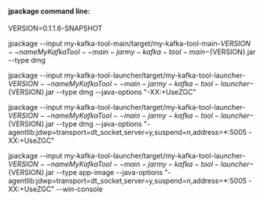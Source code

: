 #### jpackage command line:
VERSION=0.1.1.6-SNAPSHOT

jpackage --input my-kafka-tool-main/target/my-kafka-tool-main-${VERSION} --name MyKafkaTool --main-jar my-kafka-tool-main-${VERSION}.jar --type dmg

jpackage --input my-kafka-tool-launcher/target/my-kafka-tool-launcher-${VERSION} --name MyKafkaTool --main-jar my-kafka-tool-launcher-${VERSION}.jar --type dmg --java-options "-XX:+UseZGC"

jpackage --input my-kafka-tool-launcher/target/my-kafka-tool-launcher-${VERSION} --name MyKafkaTool --main-jar my-kafka-tool-launcher-${VERSION}.jar --type dmg --java-options "-agentlib:jdwp=transport=dt_socket,server=y,suspend=n,address=*:5005 -XX:+UseZGC"

jpackage --input my-kafka-tool-launcher/target/my-kafka-tool-launcher-${VERSION} --name MyKafkaTool --main-jar my-kafka-tool-launcher-${VERSION}.jar --type app-image --java-options "-agentlib:jdwp=transport=dt_socket,server=y,suspend=n,address=*:5005 -XX:+UseZGC" --win-console